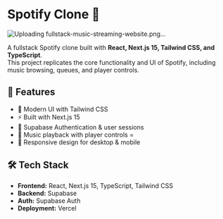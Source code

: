 # Spotify Clone 🎵  

![Uploading fullstack-music-streaming-website.png…]()

A fullstack Spotify clone built with **React, Next.js 15, Tailwind CSS, and TypeScript**.  
This project replicates the core functionality and UI of Spotify, including music browsing, queues, and player controls.  

## 🚀 Features  
- 🎨 Modern UI with Tailwind CSS  
- ⚡ Built with Next.js 15  
- 🔐 Supabase Authentication & user sessions  
- 🎵 Music playback with player controls  =  
- 📱 Responsive design for desktop & mobile  

## 🛠️ Tech Stack  
- **Frontend:** React, Next.js 15, TypeScript, Tailwind CSS  
- **Backend:** Supabase 
- **Auth:** Supabase Auth 
- **Deployment:** Vercel  




